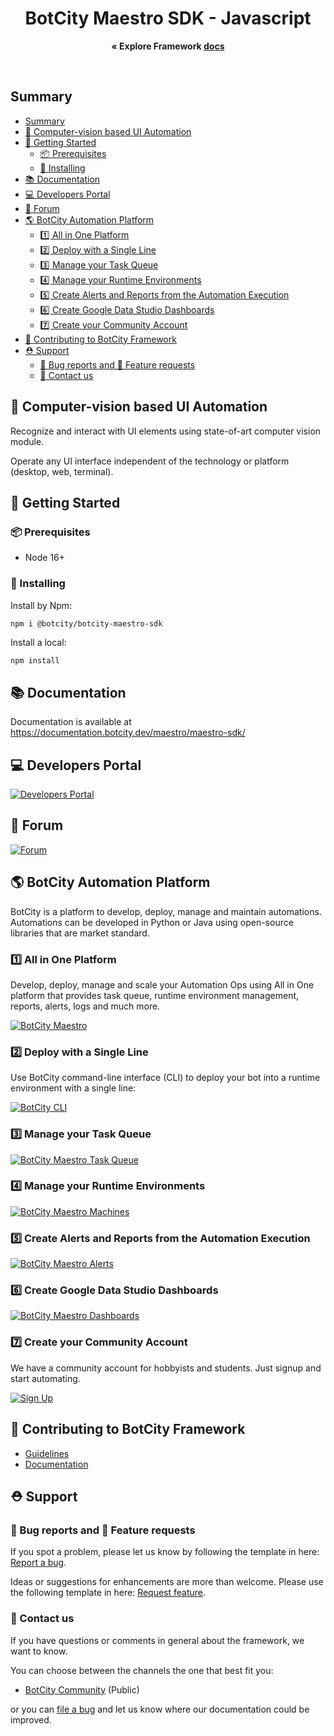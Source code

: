 <p align="center">
  <h1 align="center">BotCity Maestro SDK - Javascript</h1>

  <p align="center">
    <strong>« Explore Framework <a href="https://documentation.botcity.dev/maestro/maestro-sdk/">docs</a></strong>
  </p>
</p>

<br>

## Summary

- [Summary](#summary)
- [🤖 Computer-vision based UI Automation](#-computer-vision-based-ui-automation)
- [🚀 Getting Started](#-getting-started)
  - [📦 Prerequisites](#-prerequisites)
  - [💫 Installing](#-installing)
- [📚 Documentation](#-documentation)
- [💻 Developers Portal](#-developers-portal)
- [💬 Forum](#-forum)
- [🌎 BotCity Automation Platform](#-botcity-automation-platform)
  - [1️⃣  All in One Platform](#1️⃣--all-in-one-platform)
  - [2️⃣  Deploy with a Single Line](#2️⃣--deploy-with-a-single-line)
  - [3️⃣  Manage your Task Queue](#3️⃣--manage-your-task-queue)
  - [4️⃣  Manage your Runtime Environments](#4️⃣--manage-your-runtime-environments)
  - [5️⃣  Create Alerts and Reports from the Automation Execution](#5️⃣--create-alerts-and-reports-from-the-automation-execution)
  - [6️⃣  Create Google Data Studio Dashboards](#6️⃣--create-google-data-studio-dashboards)
  - [7️⃣  Create your Community Account](#7️⃣--create-your-community-account)
- [🤝 Contributing to BotCity Framework](#-contributing-to-botcity-framework)
- [⛑ Support](#-support)
  - [🐛 Bug reports and 💎 Feature requests](#-bug-reports-and--feature-requests)
  - [📢 Contact us](#-contact-us)


## 🤖 Computer-vision based UI Automation

Recognize and interact with UI elements using state-of-art computer vision module.

Operate any UI interface independent of the technology or platform (desktop, web, terminal).


## 🚀 Getting Started

### 📦 Prerequisites
* Node 16+

### 💫 Installing

Install by Npm:
```
npm i @botcity/botcity-maestro-sdk
```

Install a local:
```bash
npm install
```


## 📚 Documentation

Documentation is available at https://documentation.botcity.dev/maestro/maestro-sdk/

## 💻 Developers Portal

[![Developers Portal](https://botcity.dev/github/readme/portal.png)](https://documentation.botcity.dev)

## 💬 Forum

[![Forum](https://botcity.dev/github/readme/forum.png)](https://community.botcity.dev/)

## 🌎 BotCity Automation Platform
BotCity is a platform to develop, deploy, manage and maintain automations. Automations can be developed in Python or Java using open-source libraries that are market standard.

### 1️⃣  All in One Platform
Develop, deploy, manage and scale your Automation Ops using All in One platform that provides task queue, runtime environment management, reports, alerts, logs and much more.

[![BotCity Maestro](https://botcity.dev/github/readme/maestro/maestro.png)](https://botcity.atlassian.net/l/c/WWGswYRX)

### 2️⃣  Deploy with a Single Line

Use BotCity command-line interface (CLI) to deploy your bot into a runtime environment with a single line:

[![BotCity CLI](https://botcity.dev/github/readme/cli/botcli.gif?raw=true)](https://botcity.atlassian.net/l/c/hJHE1ZFv)

### 3️⃣  Manage your Task Queue

[![BotCity Maestro Task Queue](https://botcity.dev/github/readme/maestro/tasks.png)](https://botcity.atlassian.net/l/c/gR3AAd2a)

### 4️⃣  Manage your Runtime Environments

[![BotCity Maestro Machines](https://botcity.dev/github/readme/maestro/machines.png)](https://botcity.atlassian.net/l/c/uDB087nK)

### 5️⃣  Create Alerts and Reports from the Automation Execution

[![BotCity Maestro Alerts](https://botcity.dev/github/readme/maestro/alerts.png)](https://botcity.atlassian.net/l/c/McH09qYw)

### 6️⃣  Create Google Data Studio Dashboards

[![BotCity Maestro Dashboards](https://botcity.dev/github/readme/maestro/dashboard.png)](https://botcity.atlassian.net/l/c/Z1uMY1vX)

### 7️⃣  Create your Community Account

We have a community account for hobbyists and students. Just signup and start automating.

[![Sign Up](https://botcity.dev/github/readme/signup.png)](https://botcity.dev/app/signup)


## 🤝 Contributing to BotCity Framework

- [Guidelines](https://github.com/botcity-dev/botcity-maestro-sdk-js/blob/main/.github/CONTRIBUTING.md)
- [Documentation](https://documentation.botcity.dev/maestro/maestro-sdk/)

## ⛑ Support

### 🐛 Bug reports and 💎 Feature requests

If you spot a problem, please let us know by following the template in
here: [Report a bug](https://github.com/botcity-dev/botcity-maestro-sdk-js/issues/new?template=bug-report.md).

Ideas or suggestions for enhancements are more than welcome. Please use the following
template in here: [Request feature](https://github.com/botcity-dev/botcity-maestro-sdk-js/issues/new?template=feature-request.md&labels=request).

### 📢 Contact us

If you have questions or comments in general about the framework, we want to know.

You can choose between the channels the one that best fit you:

- [BotCity Community](<https://community.botcity.dev>) (Public)

or you can [file a bug](https://github.com/botcity-dev/botcity-maestro-sdk-js/issues/new?template=bug-report.md) and let us know where our documentation could be improved.